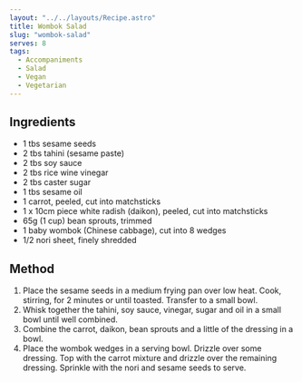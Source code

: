 ```yaml
---
layout: "../../layouts/Recipe.astro"
title: Wombok Salad
slug: "wombok-salad"
serves: 8
tags:
  - Accompaniments
  - Salad
  - Vegan
  - Vegetarian
---
```


## Ingredients

- 1 tbs sesame seeds
- 2 tbs tahini (sesame paste)
- 2 tbs soy sauce
- 2 tbs rice wine vinegar
- 2 tbs caster sugar
- 1 tbs sesame oil
- 1 carrot, peeled, cut into matchsticks
- 1 x 10cm piece white radish (daikon), peeled, cut into matchsticks
- 65g (1 cup) bean sprouts, trimmed
- 1 baby wombok (Chinese cabbage), cut into 8 wedges
- 1/2 nori sheet, finely shredded

## Method

1. Place the sesame seeds in a medium frying pan over low heat. Cook, stirring, for 2 minutes or until toasted. Transfer to a small bowl.
1. Whisk together the tahini, soy sauce, vinegar, sugar and oil in a small bowl until well combined.
1. Combine the carrot, daikon, bean sprouts and a little of the dressing in a bowl.
1. Place the wombok wedges in a serving bowl. Drizzle over some dressing. Top with the carrot mixture and drizzle over the remaining dressing. Sprinkle with the nori and sesame seeds to serve.